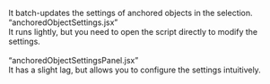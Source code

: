 It batch-updates the settings of anchored objects in the selection.<br>
“anchoredObjectSettings.jsx”<br>
It runs lightly, but you need to open the script directly to modify the settings.<br>
<br>
“anchoredObjectSettingsPanel.jsx”<br>
It has a slight lag, but allows you to configure the settings intuitively.
